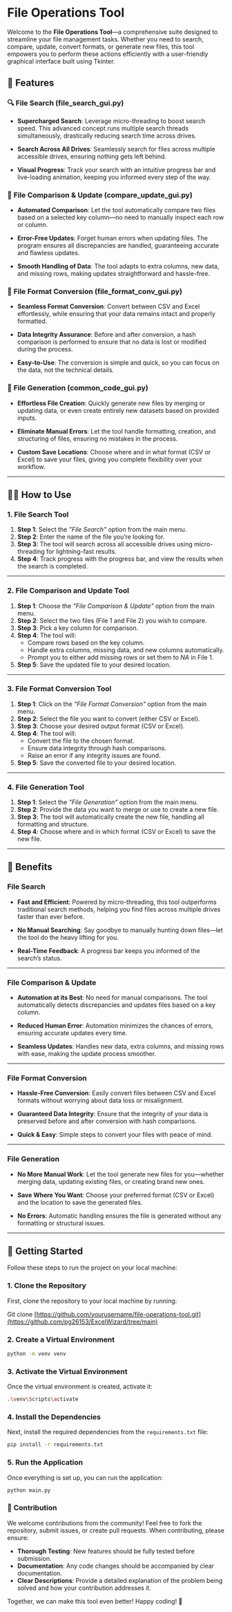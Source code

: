 # File Operations Tool

Welcome to the **File Operations Tool**—a comprehensive suite designed to streamline your file management tasks. Whether you need to search, compare, update, convert formats, or generate new files, this tool empowers you to perform these actions efficiently with a user-friendly graphical interface built using Tkinter.

## 🚀 Features

### 🔍 **File Search (file_search_gui.py)**

- **Supercharged Search**: Leverage micro-threading to boost search speed. This advanced concept runs multiple search threads simultaneously, drastically reducing search time across drives.
  
- **Search Across All Drives**: Seamlessly search for files across multiple accessible drives, ensuring nothing gets left behind.
  
- **Visual Progress**: Track your search with an intuitive progress bar and live-loading animation, keeping you informed every step of the way.

### 🔄 **File Comparison & Update (compare_update_gui.py)**

- **Automated Comparison**: Let the tool automatically compare two files based on a selected key column—no need to manually inspect each row or column.
  
- **Error-Free Updates**: Forget human errors when updating files. The program ensures all discrepancies are handled, guaranteeing accurate and flawless updates.

- **Smooth Handling of Data**: The tool adapts to extra columns, new data, and missing rows, making updates straightforward and hassle-free.

### 🔄 **File Format Conversion (file_format_conv_gui.py)**

- **Seamless Format Conversion**: Convert between CSV and Excel effortlessly, while ensuring that your data remains intact and properly formatted.
  
- **Data Integrity Assurance**: Before and after conversion, a hash comparison is performed to ensure that no data is lost or modified during the process.

- **Easy-to-Use**: The conversion is simple and quick, so you can focus on the data, not the technical details.

### 📝 **File Generation (common_code_gui.py)**

- **Effortless File Creation**: Quickly generate new files by merging or updating data, or even create entirely new datasets based on provided inputs.

- **Eliminate Manual Errors**: Let the tool handle formatting, creation, and structuring of files, ensuring no mistakes in the process.

- **Custom Save Locations**: Choose where and in what format (CSV or Excel) to save your files, giving you complete flexibility over your workflow.

---

## 🧑‍💻 **How to Use**

### 1. **File Search Tool**

1. **Step 1**: Select the *"File Search"* option from the main menu.
2. **Step 2**: Enter the name of the file you’re looking for.
3. **Step 3**: The tool will search across all accessible drives using micro-threading for lightning-fast results.
4. **Step 4**: Track progress with the progress bar, and view the results when the search is completed.

---

### 2. **File Comparison and Update Tool**

1. **Step 1**: Choose the *"File Comparison & Update"* option from the main menu.
2. **Step 2**: Select the two files (File 1 and File 2) you wish to compare.
3. **Step 3**: Pick a key column for comparison.
4. **Step 4**: The tool will:
   - Compare rows based on the key column.
   - Handle extra columns, missing data, and new columns automatically.
   - Prompt you to either add missing rows or set them to *NA* in File 1.
5. **Step 5**: Save the updated file to your desired location.

---

### 3. **File Format Conversion Tool**

1. **Step 1**: Click on the *"File Format Conversion"* option from the main menu.
2. **Step 2**: Select the file you want to convert (either CSV or Excel).
3. **Step 3**: Choose your desired output format (CSV or Excel).
4. **Step 4**: The tool will:
   - Convert the file to the chosen format.
   - Ensure data integrity through hash comparisons.
   - Raise an error if any integrity issues are found.
5. **Step 5**: Save the converted file to your desired location.

---

### 4. **File Generation Tool**

1. **Step 1**: Select the *"File Generation"* option from the main menu.
2. **Step 2**: Provide the data you want to merge or use to create a new file.
3. **Step 3**: The tool will automatically create the new file, handling all formatting and structure.
4. **Step 4**: Choose where and in which format (CSV or Excel) to save the new file.

---

## 🌟 **Benefits**

### **File Search**

- **Fast and Efficient**: Powered by micro-threading, this tool outperforms traditional search methods, helping you find files across multiple drives faster than ever before.
  
- **No Manual Searching**: Say goodbye to manually hunting down files—let the tool do the heavy lifting for you.

- **Real-Time Feedback**: A progress bar keeps you informed of the search’s status.

---

### **File Comparison & Update**

- **Automation at its Best**: No need for manual comparisons. The tool automatically detects discrepancies and updates files based on a key column.
  
- **Reduced Human Error**: Automation minimizes the chances of errors, ensuring accurate updates every time.

- **Seamless Updates**: Handles new data, extra columns, and missing rows with ease, making the update process smoother.

---

### **File Format Conversion**

- **Hassle-Free Conversion**: Easily convert files between CSV and Excel formats without worrying about data loss or misalignment.

- **Guaranteed Data Integrity**: Ensure that the integrity of your data is preserved before and after conversion with hash comparisons.

- **Quick & Easy**: Simple steps to convert your files with peace of mind.

---

### **File Generation**

- **No More Manual Work**: Let the tool generate new files for you—whether merging data, updating existing files, or creating brand new ones.

- **Save Where You Want**: Choose your preferred format (CSV or Excel) and the location to save the generated files.

- **No Errors**: Automatic handling ensures the file is generated without any formatting or structural issues.

---

## 🚀 **Getting Started**

Follow these steps to run the project on your local machine:

### 1. **Clone the Repository**

First, clone the repository to your local machine by running:

Git clone [https://github.com/yourusername/file-operations-tool.git](https://github.com/pg26153/ExcelWizard/tree/main)

### 2. **Create a Virtual Environment**

```bash
python -m venv venv
```
### 3. **Activate the Virtual Environment**

Once the virtual environment is created, activate it:

```bash
.\venv\Scripts\activate
```
### 4. **Install the Dependencies**

Next, install the required dependencies from the `requirements.txt` file:

```bash
pip install -r requirements.txt
```
### 5. **Run the Application**

Once everything is set up, you can run the application:

```bash
python main.py
```
### 🤝 **Contribution**

We welcome contributions from the community! Feel free to fork the repository, submit issues, or create pull requests. When contributing, please ensure:

- **Thorough Testing**: New features should be fully tested before submission.
- **Documentation**: Any code changes should be accompanied by clear documentation.
- **Clear Descriptions**: Provide a detailed explanation of the problem being solved and how your contribution addresses it.

Together, we can make this tool even better! Happy coding! 🚀
